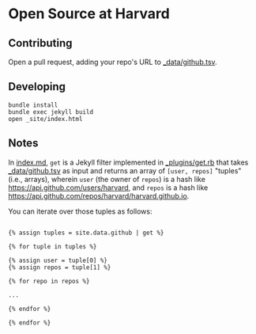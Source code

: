 # Open Source at Harvard

## Contributing

Open a pull request, adding your repo's URL to [_data/github.tsv](_data/github.tsv).

## Developing

```
bundle install
bundle exec jekyll build
open _site/index.html
```

## Notes

In [index.md](index.md), `get` is a Jekyll filter implemented in [_plugins/get.rb](_plugins/get.rb) that takes [_data/github.tsv](_data/github.tsv) as input and returns an array of `[user, repos]` "tuples" (i.e., arrays), wherein `user` (the owner of `repos`) is a hash like <https://api.github.com/users/harvard>, and `repos` is a hash like <https://api.github.com/repos/harvard/harvard.github.io>.

You can iterate over those tuples as follows:

```

{% assign tuples = site.data.github | get %}

{% for tuple in tuples %}

{% assign user = tuple[0] %}
{% assign repos = tuple[1] %}

{% for repo in repos %}

...

{% endfor %}

{% endfor %}
```
